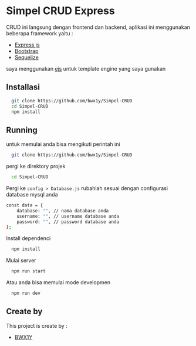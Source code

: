 # Simpel CRUD Express

CRUD ini langsung dengan frontend dan backend, aplikasi ini menggunakan beberapa framework yaitu :

- [Express js](https://expressjs.com/)
- [Bootstrap](https://getbootstrap.com/)
- [Sequelize](https://sequelize.org/)

saya menggunakan [ejs](https://ejs.co/) untuk template engine yang saya gunakan

## Installasi

```bash
  git clone https://github.com/bwx1y/Simpel-CRUD
  cd Simpel-CRUD
  npm install
```

## Running

untuk memulai anda bisa mengikuti perintah ini

```bash
  git clone https://github.com/bwx1y/Simpel-CRUD
```

pergi ke direktory projek

```bash
  cd Simpel-CRUD
```

Pergi ke `config > Database.js` rubahlah sesuai dengan configurasi database mysql anda

```bash
const data = {
    database: "", // nama database anda
    username: "", // username database anda
    password: "", // password database anda
};
```

Install dependenci

```bash
  npm install
```

Mulai server

```bash
  npm run start
```

Atau anda bisa memulai mode developmen

```bash
  npm run dev
```

## Create by

This project is create by :

- [BWX1Y](https://bwx1y.my.id/)
